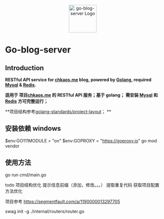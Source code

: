 <p align="center">
  <a href="https://Go-blog-server" target="blank">
    <img src="https://raw.githubusercontent.com/surmon-china/nodepress/master/logo.png" height="90" alt="go-blog-server Logo" />
  </a>
</p>

# Go-blog-server

## Introduction

**RESTful API service for [chkaos.me](https://chkaos.me) blog, powered by [Golang](https://github.com/golang/go), required [Mysql](https://www.mysql.com/cn/) & [Redis](https://redis.io/).** 

**适用于 项目[chkaos.me](https://chkaos.me) 的 RESTful API 服务；基于 golang；
需安装 [Mysql](https://www.mysql.com/cn/) 和 [Redis](https://redis.io/) 方可完整运行；**

**项目结构参考[golang-standards/project-layout](https://github.com/golang-standards/project-layout)； **

## 安装依赖 windows
$env:GO111MODULE = "on"
$env:GOPROXY = "https://goproxy.io"
go mod vendor
## 使用方法

 go run cmd/main.go

 todo
 项目结构优化
 提示信息前缀（添加，修改。。。）
 提取重复代码
 获取项目配置方法优化

 项目参考
 https://segmentfault.com/a/1190000013297705

swag init -g ./internal/routers/router.go